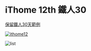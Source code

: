 iThome 12th 鐵人30
===

[保留鐵人30天範例](https://ithelp.ithome.com.tw/users/20103420/ironman/3134)

[![ithome12](https://i.imgur.com/zJXgiGw.png "title")](https://ithelp.ithome.com.tw/users/20103420/ironman/3134)

![list](https://i.imgur.com/pgdFtRi.png?1)